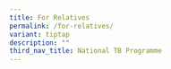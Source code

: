 ```yaml
---
title: For Relatives
permalink: /for-relatives/
variant: tiptap
description: ""
third_nav_title: National TB Programme
---
```

